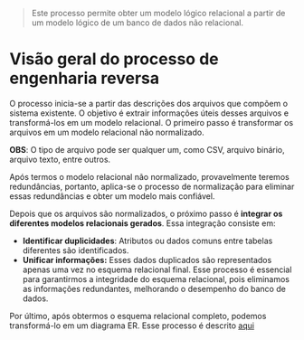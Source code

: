 > Este processo permite obter um modelo lógico relacional a partir de um modelo lógico de um banco de dados não relacional.

# Visão geral do processo de engenharia reversa 

O processo inicia-se a partir das descrições dos arquivos que compõem o sistema existente. O objetivo é extrair informações úteis desses arquivos e transformá-los em um modelo relacional. O primeiro passo é transformar os arquivos em um modelo relacional não normalizado.

**OBS**: O tipo de arquivo pode ser qualquer um, como CSV, arquivo binário, arquivo texto, entre outros. 

Após termos o modelo relacional não normalizado, provavelmente teremos redundâncias, portanto, aplica-se o processo de normalização para eliminar essas redundâncias e obter um modelo mais confiável. 

Depois que os arquivos são normalizados, o próximo passo é **integrar os diferentes modelos relacionais gerados**. Essa integração consiste em:
* **Identificar duplicidades**: Atributos ou dados comuns entre tabelas diferentes são identificados.
* **Unificar informações:** Esses dados duplicados são representados apenas uma vez no esquema relacional final.
Esse processo é essencial para garantirmos a integridade do esquema relacional, pois eliminamos as informações redundantes, melhorando o desempenho do banco de dados.

Por último, após obtermos o esquema relacional completo, podemos transformá-lo em um diagrama ER. Esse processo é descrito [aqui](https://github.com/dinhocss/Banco_de_Dados/blob/182ba17074e19609e5680d5d61a7eaccd312a68a/Banco%20de%20Dados/Normaliza%C3%A7%C3%A3o%20e%20Engenharia%20Reversa/Engenharia%20Reversa%20de%20Modelos%20Relacionais.md)

